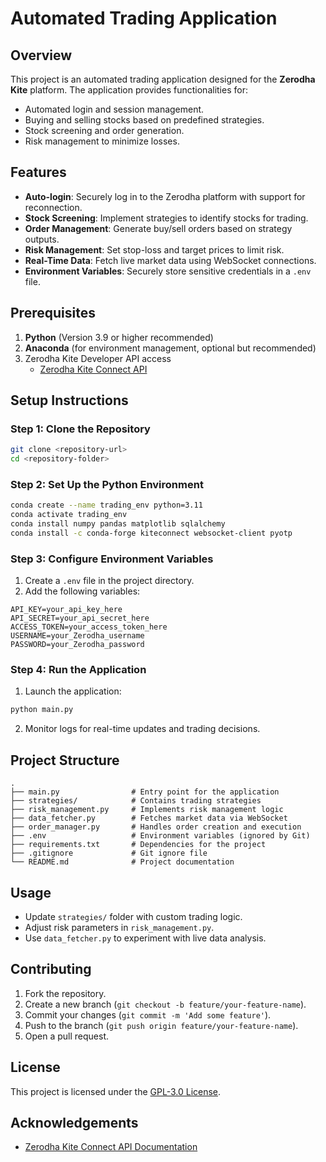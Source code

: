# Automated Trading Application

## Overview

This project is an automated trading application designed for the **Zerodha Kite** platform. The application provides functionalities for:

- Automated login and session management.
- Buying and selling stocks based on predefined strategies.
- Stock screening and order generation.
- Risk management to minimize losses.

## Features

- **Auto-login**: Securely log in to the Zerodha platform with support for reconnection.
- **Stock Screening**: Implement strategies to identify stocks for trading.
- **Order Management**: Generate buy/sell orders based on strategy outputs.
- **Risk Management**: Set stop-loss and target prices to limit risk.
- **Real-Time Data**: Fetch live market data using WebSocket connections.
- **Environment Variables**: Securely store sensitive credentials in a `.env` file.

## Prerequisites

1. **Python** (Version 3.9 or higher recommended)
2. **Anaconda** (for environment management, optional but recommended)
3. Zerodha Kite Developer API access
   - [Zerodha Kite Connect API](https://kite.trade/)

## Setup Instructions

### Step 1: Clone the Repository

```bash
git clone <repository-url>
cd <repository-folder>
```

### Step 2: Set Up the Python Environment

```bash
conda create --name trading_env python=3.11
conda activate trading_env
conda install numpy pandas matplotlib sqlalchemy
conda install -c conda-forge kiteconnect websocket-client pyotp
```

### Step 3: Configure Environment Variables

1. Create a `.env` file in the project directory.
2. Add the following variables:

```text
API_KEY=your_api_key_here
API_SECRET=your_api_secret_here
ACCESS_TOKEN=your_access_token_here
USERNAME=your_Zerodha_username
PASSWORD=your_Zerodha_password
```

### Step 4: Run the Application

1. Launch the application:

```bash
python main.py
```

2. Monitor logs for real-time updates and trading decisions.

## Project Structure

```text
.
├── main.py                # Entry point for the application
├── strategies/            # Contains trading strategies
├── risk_management.py     # Implements risk management logic
├── data_fetcher.py        # Fetches market data via WebSocket
├── order_manager.py       # Handles order creation and execution
├── .env                   # Environment variables (ignored by Git)
├── requirements.txt       # Dependencies for the project
├── .gitignore             # Git ignore file
└── README.md              # Project documentation
```

## Usage

- Update `strategies/` folder with custom trading logic.
- Adjust risk parameters in `risk_management.py`.
- Use `data_fetcher.py` to experiment with live data analysis.

## Contributing

1. Fork the repository.
2. Create a new branch (`git checkout -b feature/your-feature-name`).
3. Commit your changes (`git commit -m 'Add some feature'`).
4. Push to the branch (`git push origin feature/your-feature-name`).
5. Open a pull request.

## License

This project is licensed under the [GPL-3.0 License](LICENSE).

## Acknowledgements

- [Zerodha Kite Connect API Documentation](https://kite.trade/docs/)
